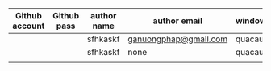 | Github account | Github pass | author name | author email          | windows | time  |
| -------------- | ----------- | ----------- | --------------------- | ------- | ----- |
|                |             | sfhkaskf    | ganuongphap@gmail.com | quacau  | 15:02 |
|                |             | sfhkaskf    | none                  | quacau  | 15:03 |
|                |             |             |                       |         |       |
